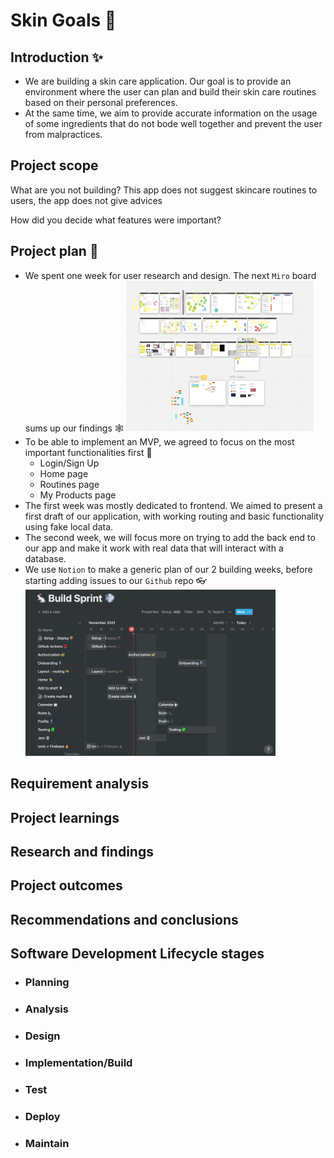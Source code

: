 # Skin Goals 🧴

## Introduction ✨

- We are building a skin care application. Our goal is to provide an environment where the user can plan and build their skin care routines based on their personal preferences.
- At the same time, we aim to provide accurate information on the usage of some ingredients that do not bode well together and prevent the user from malpractices.

## Project scope

What are you not building?
This app does not suggest skincare routines to users, the app does not give advices

How did you decide what features were important?

## Project plan 📆

- We spent one week for user research and design. The next `Miro` board sums up our findings 🕸️
  <img src='./images/miro.png' width=300>
- To be able to implement an MVP, we agreed to focus on the most important functionalities first 🧱
  - Login/Sign Up
  - Home page
  - Routines page
  - My Products page
- The first week was mostly dedicated to frontend. We aimed to present a first draft of our application, with working routing and basic functionality using fake local data.
- The second week, we will focus more on trying to add the back end to our app and make it work with real data that will interact with a database.
- We use `Notion` to make a generic plan of our 2 building weeks, before starting adding issues to our `Github` repo 👓
  <img src='./images/build-sprint.png' width=400>

## Requirement analysis

## Project learnings

## Research and findings

## Project outcomes

## Recommendations and conclusions

## Software Development Lifecycle stages

- ### Planning
- ### Analysis
- ### Design
- ### Implementation/Build
- ### Test
- ### Deploy
- ### Maintain
